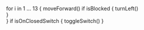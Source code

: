 for i in 1 ... 13 {
    moveForward()
    if isBlocked {
        turnLeft()    
    }  
}
if isOnClosedSwitch {
    toggleSwitch() 
}
